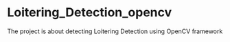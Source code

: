 # Loitering_Detection_opencv
The project is about detecting Loitering Detection using OpenCV framework
